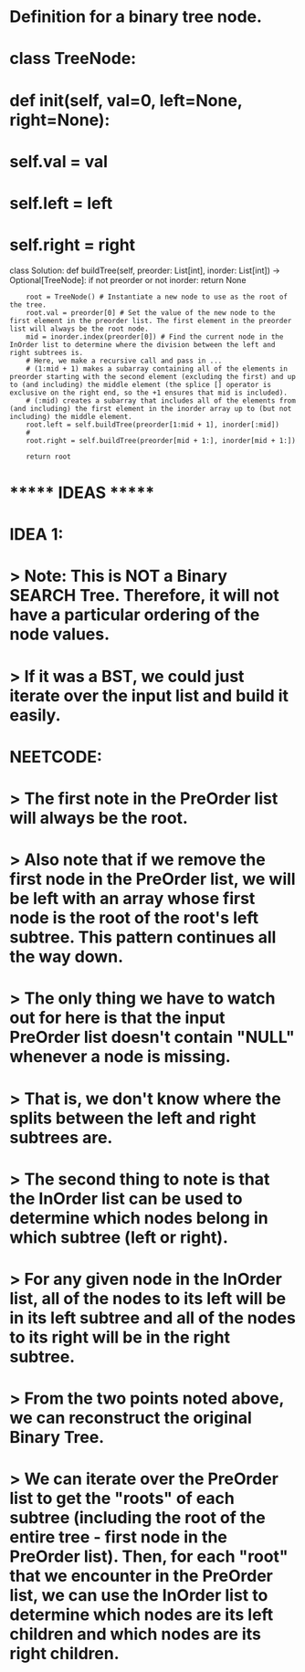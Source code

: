 # Definition for a binary tree node.
# class TreeNode:
#     def __init__(self, val=0, left=None, right=None):
#         self.val = val
#         self.left = left
#         self.right = right
class Solution:
    def buildTree(self, preorder: List[int], inorder: List[int]) -> Optional[TreeNode]:
        if not preorder or not inorder:
            return None
        
        root = TreeNode() # Instantiate a new node to use as the root of the tree.
        root.val = preorder[0] # Set the value of the new node to the first element in the preorder list. The first element in the preorder list will always be the root node.
        mid = inorder.index(preorder[0]) # Find the current node in the InOrder list to determine where the division between the left and right subtrees is.
        # Here, we make a recursive call and pass in ...
        # (1:mid + 1) makes a subarray containing all of the elements in preorder starting with the second element (excluding the first) and up to (and including) the middle element (the splice [] operator is exclusive on the right end, so the +1 ensures that mid is included).
        # (:mid) creates a subarray that includes all of the elements from (and including) the first element in the inorder array up to (but not including) the middle element.
        root.left = self.buildTree(preorder[1:mid + 1], inorder[:mid])
        # 
        root.right = self.buildTree(preorder[mid + 1:], inorder[mid + 1:])

        return root

# ***** IDEAS *****
# IDEA 1:
# > Note: This is NOT a Binary SEARCH Tree. Therefore, it will not have a particular ordering of the node values.
#   > If it was a BST, we could just iterate over the input list and build it easily.
# 
# NEETCODE:
# > The first note in the PreOrder list will always be the root.
#   > Also note that if we remove the first node in the PreOrder list, we will be left with an array whose first node is the root of the root's left subtree. This pattern continues all the way down.
#   > The only thing we have to watch out for here is that the input PreOrder list doesn't contain "NULL" whenever a node is missing.
#   > That is, we don't know where the splits between the left and right subtrees are.
# > The second thing to note is that the InOrder list can be used to determine which nodes belong in which subtree (left or right).
#   > For any given node in the InOrder list, all of the nodes to its left will be in its left subtree and all of the nodes to its right will be in the right subtree.
# > From the two points noted above, we can reconstruct the original Binary Tree.
#   > We can iterate over the PreOrder list to get the "roots" of each subtree (including the root of the entire tree - first node in the PreOrder list). Then, for each "root" that we encounter in the PreOrder list, we can use the InOrder list to determine which nodes are its left children and which nodes are its right children.
# 